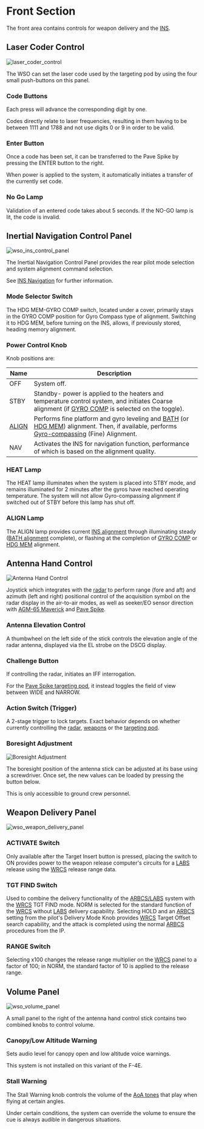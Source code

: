 # Front Section

The front area contains controls for weapon delivery and the [INS](../../../systems/nav_com/ins.md).

## Laser Coder Control

![laser_coder_control](../../../img/laser_coder_control.jpg)

The WSO can set the laser code used by the targeting pod by using the four small
push-buttons on this panel.

### Code Buttons

Each press will advance the corresponding digit by one.

Codes directly relate to laser frequencies, resulting in them having to be
between 1111 and 1788 and not use digits 0 or 9 in order to be valid.

### Enter Button

Once a code has been set, it can be transferred to the Pave Spike by pressing
the ENTER button to the right.

When power is applied to the system, it automatically initiates a transfer of
the currently set code.

### No Go Lamp

Validation of an entered code takes about 5 seconds. If the NO-GO lamp is lit,
the code is invalid.

## Inertial Navigation Control Panel

![wso_ins_control_panel](../../../img/wso_ins_control_panel.jpg)

The Inertial Navigation Control Panel provides the rear pilot mode selection and
system alignment command selection.

See [INS Navigation](../../../systems/nav_com/ins.md) for further information.

### Mode Selector Switch

The HDG MEM-GYRO COMP switch, located under a cover, primarily stays in the GYRO
COMP position for Gyro Compass type of alignment. Switching it to HDG MEM,
before turning on the INS, allows, if previously stored, heading memory
alignment.

### Power Control Knob

Knob positions are:

| Name                                                       | Description                                                                                                                                                                                                                                                                                                                  |
|------------------------------------------------------------|------------------------------------------------------------------------------------------------------------------------------------------------------------------------------------------------------------------------------------------------------------------------------------------------------------------------------|
| OFF                                                        | System off.                                                                                                                                                                                                                                                                                                                  |
| STBY                                                       | Standby- power is applied to the heaters and temperature control system, and initiates Coarse alignment (if [GYRO COMP](../../../systems/nav_com/ins.md#gyrocompass-alignment) is selected on the toggle).                                                                                                                   |
| [ALIGN](../../../systems/nav_com/ins.md#alignment-options) | Performs fine platform and gyro leveling and [BATH](../../../systems/nav_com/ins.md#best-available-true-heading) (or [HDG MEM](../../../systems/nav_com/ins.md#heading-memory-alignment)) alignment. Then, if available, performs [Gyro-compassing](../../../systems/nav_com/ins.md#gyrocompass-alignment) (Fine) Alignment. |
| NAV                                                        | Activates the INS for navigation function, performance of which is based on the alignment quality.                                                                                                                                                                                                                           |

### HEAT Lamp

The HEAT lamp illuminates when the system is placed into STBY mode, and remains
illuminated for 2 minutes after the gyros have reached operating temperature.
The system will not allow Gyro-compassing alignment if switched out of STBY
before this lamp has shut off.

### ALIGN Lamp

The ALIGN lamp provides current [INS alignment](../../../systems/nav_com/ins.md#alignment-options)
through illuminating
steady ([BATH alignment](../../../systems/nav_com/ins.md#best-available-true-heading) complete), or
flashing at the completion of [GYRO COMP](../../../systems/nav_com/ins.md#gyrocompass-alignment)
or [HDG MEM](../../../systems/nav_com/ins.md#heading-memory-alignment)
alignment.

## Antenna Hand Control

![Antenna Hand Control](../../../img/wso_antenna_hand_control.jpg)

Joystick which integrates with the [radar](../../../systems/radar.md) to perform range (fore and
aft) and azimuth (left and right) positional control of the acquisition symbol on the radar
display in the air-to-air modes, as well as seeker/EO sensor direction
with [AGM-65 Maverick](../../../stores/air_to_ground/missiles/maverick.md)
and [Pave Spike](../../../systems/weapon_systems/pave_spike/overview.md).

### Antenna Elevation Control

A thumbwheel on the left side of the stick controls the elevation
angle of the radar antenna, displayed via the EL strobe on the DSCG display.

### Challenge Button

If controlling the radar, initiates an IFF interrogation.

For the [Pave Spike targeting pod](../../../systems/weapon_systems/pave_spike/overview.md), it
instead toggles the field of view between WIDE and NARROW.

### Action Switch (Trigger)

A 2-stage trigger to lock targets. Exact behavior depends on whether
currently controlling the [radar](../../../systems/radar.md), [weapons](../../../stores/overview.md)
or the [targeting pod](../../../systems/weapon_systems/pave_spike/overview.md).

### Boresight Adjustment

![Boresight Adjustment](../../../img/wso_antenna_stick_adjustment.jpg)

The boresight position of the antenna stick can be adjusted at
its base using a screwdriver. Once set, the new values can be
loaded by pressing the button below.

This is only accessible to ground crew personnel.

## Weapon Delivery Panel

![wso_weapon_delivery_panel](../../../img/wso_weapon_delivery_panel.jpg)

### ACTIVATE Switch

Only available after the Target Insert button is pressed, placing the switch to
ON provides power to the weapon release computer's circuits for a [LABS](../../../systems/weapon_systems/arbcs.md) release
using the [WRCS](../../../systems/weapon_systems/wrcs.md) release range data.

### TGT FIND Switch

Used to combine the delivery functionality of
the [ARBCS/LABS](../../../systems/weapon_systems/arbcs.md) system with the
[WRCS](../../../systems/weapon_systems/wrcs.md) TGT FIND mode. NORM is selected for the standard
function of the [WRCS](../../../systems/weapon_systems/wrcs.md)
without [LABS](../../../systems/weapon_systems/arbcs.md) delivery capability. Selecting HOLD and
an [ARBCS](../../../systems/weapon_systems/arbcs.md) setting from the
pilot's Delivery Mode Knob provides [WRCS](../../../systems/weapon_systems/wrcs.md) Target Offset
search capability, and the attack is completed using the
normal [ARBCS](../../../systems/weapon_systems/arbcs.md) procedures from the IP.

### RANGE Switch

Selecting x100 changes the release range multiplier on
the [WRCS](../../../systems/weapon_systems/wrcs.md) panel to a
factor of 100; in NORM, the standard factor of 10 is applied to the release
range.

## Volume Panel

![wso_volume_panel](../../../img/wso_volume_panel.jpg)

A small panel to the right of the antenna hand control stick contains two
combined knobs to control volume.

### Canopy/Low Altitude Warning

Sets audio level for canopy open and low altitude voice warnings.

This system is not installed on this variant of the F-4E.

### Stall Warning

The Stall Warning knob controls the volume of
the [AoA tones](../../../systems/flight_controls_gear/flight_controls.md#aural-tone-system) that
play when flying at certain angles.

Under certain conditions, the system can override the volume to ensure the cue
is always audible in dangerous situations.
